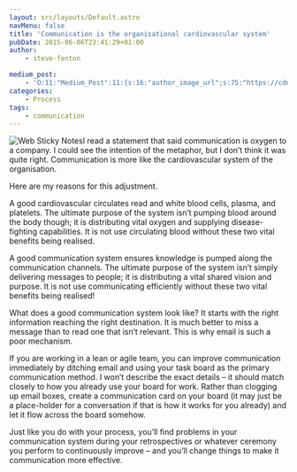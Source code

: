 ```yaml
---
layout: src/layouts/Default.astro
navMenu: false
title: 'Communication is the organisational cardiovascular system'
pubDate: 2015-06-06T23:41:29+01:00
author:
    - steve-fenton

medium_post:
    - 'O:11:"Medium_Post":11:{s:16:"author_image_url";s:75:"https://cdn-images-1.medium.com/fit/c/400/400/1*eXkhfEuF41g5W_xnc_ydLA.jpeg";s:10:"author_url";s:38:"https://medium.com/@steve.fenton.co.uk";s:11:"byline_name";N;s:12:"byline_email";N;s:10:"cross_link";s:3:"yes";s:2:"id";s:12:"89b14d8ea6ec";s:21:"follower_notification";s:3:"yes";s:7:"license";s:19:"all-rights-reserved";s:14:"publication_id";s:2:"-1";s:6:"status";s:5:"draft";s:3:"url";s:51:"https://medium.com/@steve.fenton.co.uk/89b14d8ea6ec";}'
categories:
    - Process
tags:
    - communication
---
```


![Web Sticky Notes](/img/2015/07/webstickynotes_full.jpg)I read a statement that said communication is oxygen to a company. I could see the intention of the metaphor, but I don’t think it was quite right. Communication is more like the cardiovascular system of the organisation.

Here are my reasons for this adjustment.

A good cardiovascular circulates read and white blood cells, plasma, and platelets. The ultimate purpose of the system isn’t pumping blood around the body though; it is distributing vital oxygen and supplying disease-fighting capabilities. It is not use circulating blood without these two vital benefits being realised.

A good communication system ensures knowledge is pumped along the communication channels. The ultimate purpose of the system isn’t simply delivering messages to people; it is distributing a vital shared vision and purpose. It is not use communicating efficiently without these two vital benefits being realised!

What does a good communication system look like? It starts with the right information reaching the right destination. It is much better to miss a message than to read one that isn’t relevant. This is why email is such a poor mechanism.

If you are working in a lean or agile team, you can improve communication immediately by ditching email and using your task board as the primary communication method. I won’t describe the exact details – it should match closely to how you already use your board for work. Rather than clogging up email boxes, create a communication card on your board (it may just be a place-holder for a conversation if that is how it works for you already) and let it flow across the board somehow.

Just like you do with your process, you’ll find problems in your communication system during your retrospectives or whatever ceremony you perform to continuously improve – and you’ll change things to make it communication more effective.
